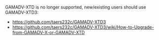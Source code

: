 GAMADV-XTD is no longer supported, new/existing users should use GAMADV-XTD3:
* https://github.com/taers232c/GAMADV-XTD3
* https://github.com/taers232c/GAMADV-XTD3/wiki/How-to-Upgrade-from-GAMADV-X-or-GAMADV-XTD

